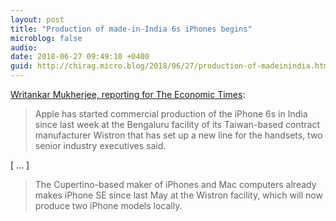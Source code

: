 ```yaml
---
layout: post
title: "Production of made-in-India 6s iPhones begins"
microblog: false
audio: 
date: 2018-06-27 09:49:10 +0400
guid: http://chirag.micro.blog/2018/06/27/production-of-madeinindia.html
---
```

[Writankar Mukherjee, reporting for The Economic Times](http://economictimes.indiatimes.com/articleshow/64741606.cms):

> Apple has started commercial production of the iPhone 6s in India since last week at the Bengaluru facility of its Taiwan-based contract manufacturer Wistron that has set up a new line for the handsets, two senior industry executives said. 

\[ ... ]

> The Cupertino-based maker of iPhones and Mac computers already makes iPhone SE since last May at the Wistron facility, which will now produce two iPhone models locally. 

